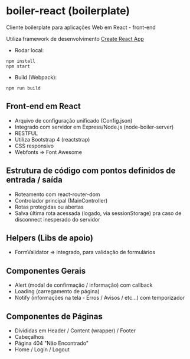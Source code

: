 # boiler-react (boilerplate)

Cliente boilerplate para aplicações Web em React - front-end

Utiliza framework de desenvolvimento [Create React App](https://github.com/facebook/create-react-app)

* Rodar local:
```
npm install
npm start
```

* Build (Webpack):
```
npm run build
```

## Front-end em React
  - Arquivo de configuração unificado (Config.json)
  - Integrado com servidor em Express/Node.js (node-boiler-server)
  - RESTFUL
  - Utiliza Bootstrap 4 (reactstrap)
  - CSS responsivo
  - Webfonts => Font Awesome

## Estrutura de código com pontos definidos de entrada / saída
  - Roteamento com react-router-dom
  - Controlador principal (MainController)
  - Rotas protegidas ou abertas
  - Salva última rota acessada (logado, via sessionStorage) pra caso de disconnect inesperado do servidor

## Helpers (Libs de apoio)
  - FormValidator => integrado, para validação de formulários

## Componentes Gerais
  - Alert (modal de confirmação / informação) com callback
  - Loading (carregamento de página)
  - Notify (informações na tela - Erros / Avisos / etc...) com temporizador

## Componentes de Páginas
  - Divididas em Header / Content (wrapper) / Footer
  - Cabeçalhos
  - Página 404 "Não Encontrado"
  - Home / Login / Logout
